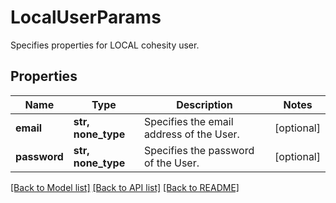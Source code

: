 # LocalUserParams

Specifies properties for LOCAL cohesity user.

## Properties
Name | Type | Description | Notes
------------ | ------------- | ------------- | -------------
**email** | **str, none_type** | Specifies the email address of the User. | [optional] 
**password** | **str, none_type** | Specifies the password of the User. | [optional] 

[[Back to Model list]](../README.md#documentation-for-models) [[Back to API list]](../README.md#documentation-for-api-endpoints) [[Back to README]](../README.md)


